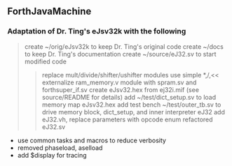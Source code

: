 ## ForthJavaMachine
### Adaptation of Dr. Ting's eJsv32k with the following
> create ~/orig/eJsv32k to keep Dr. Ting's original code
> create ~/docs to keep Dr. Ting's documentation
> create ~/source/eJ32.sv to start modified code
>> replace mult/divide/shifter/ushifter modules use simple *,/,<<
>> externalize ram_memory.v module with spram.sv and forthsuper_if.sv
>> create eJsv32.hex from ej32i.mif (see source/README for details)
>> add ~/test/dict_setup.sv to load memory map eJsv32.hex
>> add test bench ~/test/outer_tb.sv to drive memory block, dict_setup, and inner interpreter eJ32
>> add eJ32.vh, replace parameters with opcode enum
>> refactored eJ32.sv
  + use common tasks and macros to reduce verbosity
  + removed phaseload, aselload
  + add $display for tracing
